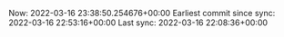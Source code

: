 Now: 2022-03-16 23:38:50.254676+00:00 Earliest commit since sync: 2022-03-16 22:53:16+00:00 Last sync: 2022-03-16 22:08:36+00:00
